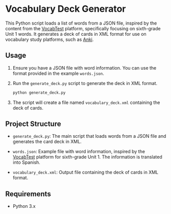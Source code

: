 # Vocabulary Deck Generator

This Python script loads a list of words from a JSON file, inspired by the content from the [VocabTest](https://www.vocabtest.com/) platform, specifically focusing on sixth-grade Unit 1 words. It generates a deck of cards in XML format for use on vocabulary study platforms, such as [Anki](https://www.ankiapp.com/).

## Usage

1. Ensure you have a JSON file with word information. You can use the format provided in the example `words.json`.

2. Run the `generate_deck.py` script to generate the deck in XML format.

    ```bash
    python generate_deck.py
    ```

3. The script will create a file named `vocabulary_deck.xml` containing the deck of cards.

## Project Structure

- `generate_deck.py`: The main script that loads words from a JSON file and generates the card deck in XML.

- `words.json`: Example file with word information, inspired by the [VocabTest](https://www.vocabtest.com/) platform for sixth-grade Unit 1. The information is translated into Spanish.

- `vocabulary_deck.xml`: Output file containing the deck of cards in XML format.

## Requirements

- Python 3.x
